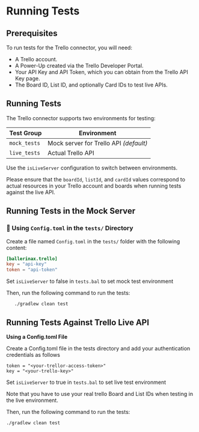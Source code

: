 # Running Tests

## Prerequisites

To run tests for the Trello connector, you will need:

- A Trello account.
- A Power-Up created via the Trello Developer Portal.
- Your API Key and API Token, which you can obtain from the Trello API Key page.
- The Board ID, List ID, and optionally Card IDs to test live APIs.

## Running Tests

The Trello connector supports two environments for testing:

| Test Group   | Environment                            |
| ------------ | -------------------------------------- |
| `mock_tests` | Mock server for Trello API _(default)_ |
| `live_tests` | Actual Trello API                      |

Use the `isLiveServer` configuration to switch between environments.

Please ensure that the `boardId`, `listId`, and `cardId` values correspond to actual resources in your Trello account and boards when running tests against the live API.

## Running Tests in the Mock Server

### 🔹 Using `Config.toml` in the `tests/` Directory

Create a file named `Config.toml` in the `tests/` folder with the following content:

```toml
[ballerinax.trello]
key = "api-key"
token = "api-token"
```

Set `isLiveServer` to false in `tests.bal` to set mock test environment

Then, run the following command to run the tests:

```
   ./gradlew clean test

```

## Running Tests Against Trello Live API

**Using a Config.toml File**

Create a Config.toml file in the tests directory and add your authentication credentials as follows

```
token = "<your-trellor-access-token>"
key = "<your-trello-key>"
```

Set `isLiveServer` to true in `tests.bal` to set live test environment

Note that you have to use your real trello Board and List IDs when testing in the live environment.

Then, run the following command to run the tests:

```
./gradlew clean test
```
